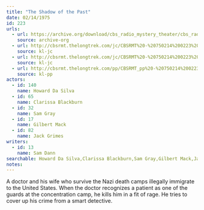```yaml
---
title: "The Shadow of the Past"
date: 02/14/1975
id: 223
urls: 
  - url: https://archive.org/download/cbs_radio_mystery_theater/cbs_radio_mystery_theater-0201-0250.zip/cbs_radio_mystery_theater-0201-0250%2Fcbsrmt_0223_the_shadow_of_the_past.mp3
    source: archive-org
  - url: http://cbsrmt.thelongtrek.com/jc/CBSRMT%20-%20750214%200223%20Shadow%20Of%20The%20Past%20vbr%20kb%20-intro_jc.mp3
    source: kl-jc
  - url: http://cbsrmt.thelongtrek.com/jc/CBSRMT%20-%20750214%200223%20Shadow%20Of%20The%20Past%20vbr%20oz_jc.mp3
    source: kl-jc
  - url: http://cbsrmt.thelongtrek.com/pp/CBSRMT_pp%20-%20750214%200223%20The%20Shadow%20of%20the%20Past.mp3
    source: kl-pp
actors:  
  - id: 140
    name: Howard Da Silva  
  - id: 65
    name: Clarissa Blackburn  
  - id: 32
    name: Sam Gray  
  - id: 17
    name: Gilbert Mack  
  - id: 82
    name: Jack Grimes
writers:  
  - id: 13
    name: Sam Dann
searchable: Howard Da Silva,Clarissa Blackburn,Sam Gray,Gilbert Mack,Jack Grimes Sam Dann
notes:  
---
```

A doctor and his wife who survive the Nazi death camps illegally immigrate to the United States. When the doctor recognizes a patient as one of the guards at the concentration camp, he kills him in a fit of rage. He tries to cover up his crime from a smart detective.